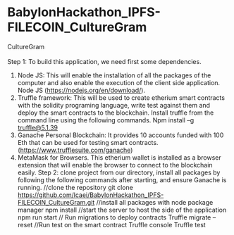 # BabylonHackathon_IPFS-FILECOIN_CultureGram
CultureGram <br><br>
Step 1: To build this application, we need first some dependencies.
1. Node JS: 	This will enable the installation of all the packages of the computer and also enable the execution of the client side application. Node JS (https://nodejs.org/en/download/).
2. Truffle framework: This will be used to create etherium smart contracts with the solidity programing language, write test against them and deploy the smart contracts to the blockchain. Install truffle from the command line using the following commands.
Npm install –g truffle@5.1.39
3. Ganache Personal Blockchain: It provides 10 accounts funded with 100 Eth that can be used for testing smart contracts. (https://www.trufflesuite.com/ganache)
4. MetaMask for Browsers.  This etherium wallet is installed as a browser extension that will enable the browser to connect to the blockchain easily.
Step 2: clone project from our directory, install all packages by following the following commands after starting, and ensure Ganache is running.
//clone the repository
git clone https://github.com/lcaei/BabylonHackathon_IPFS-FILECOIN_CultureGram.git
//install all packages with node package manager
npm install 
//start the server to host the side of the application
npm run start
// Run migrations to deploy contracts
Truffle migrate –reset
//Run test on the smart contract
Truffle console
Truffle test
